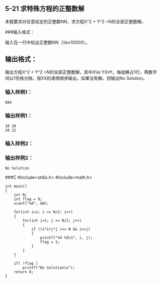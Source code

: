 ## 5-21 求特殊方程的正整数解  
本题要求对任意给定的正整数NN，求方程X^2 + Y^2 ​=N的全部正整数解。

###输入格式：

输入在一行中给出正整数NN（\le≤10000）。

## 输出格式：

输出方程X^2 + Y^2 =N的全部正整数解，其中X\le YX≤Y。每组解占1行，两数字间以1空格分隔，按XX的递增顺序输出。如果没有解，则输出No Solution。

### 输入样例1：

	884
### 输出样例1：
	
	10 28
	20 22
### 输入样例2：

	
### 输出样例2：

	No Solution

###C
	#include<stdio.h>
	#include<math.h>
	
	int main()
	{
		int N;
		int flag = 0;
		scanf("%d", &N);
		
		for(int i=1; i <= N/2; i++)
		{
			for(int j=1; j <= N/2; j++)
			{
				if ((i*i+j*j )== N && i<=j)
				{
					printf("%d %d\n", i, j);
					flag = 1;
				}
			}
		}
		
		if( !flag )
			printf("No Solution\n");
		return 0;
	}